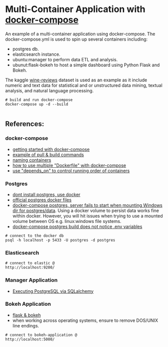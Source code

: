 # Multi-Container Application with [docker-compose](https://docs.docker.com/compose/)

An example of a multi-container application using docker-compose. The docker-compose.yml is used to spin up several containers including:
 - postgres db.
 - elasticsearch instance.
 - ubuntu:manager to perform data ETL and analysis.
 - ubunut:flask-bokeh to host a simple dashboard using Python Flask and Bokeh.

The kaggle [wine-reviews](https://www.kaggle.com/zynicide/wine-reviews#winemag-data_first150k.csv) dataset is used as an example as it include numeric and text data for statistical and or unstructured data mining, textual analysis, and natural language processing. 

```
# build and run docker-compose
docker-compose up -d --build


```

## References:
### docker-compose
 - [getting started with docker-compose](https://docs.docker.com/compose/gettingstarted/)
 - [example of pull & build commands](https://docs.docker.com/compose/reference/pull/)
 - [naming containers](https://stackoverflow.com/a/35662191/4538066)
 - [how to use multiple "Dockerfile" with docker-compose](https://nickjanetakis.com/blog/docker-tip-10-project-structure-with-multiple-dockerfiles-and-docker-compose)
 - [use "depends_on" to control running order of containers](https://docs.docker.com/compose/compose-file/#dependson)


### Postgres
  - [dont install postgres, use docker](https://hackernoon.com/dont-install-postgres-docker-pull-postgres-bee20e200198)
  - [official postgres docker files](https://github.com/docker-library/postgres/blob/cad3d8b1f7ee31f3592c2911e014e81b9b2a1c8d/10/alpine/Dockerfile)
  - [docker-compose postgres, server fails to start when mounting Windows dir for postgres/data](https://forums.docker.com/t/data-directory-var-lib-postgresql-data-pgdata-has-wrong-ownership/17963/24). Using a docker volume to persist data works fine within docker. However, you will hit issues when trying to use a mounted volume between OS e.g. linux:windows file systems.
  - [docker-compose postgres build does not notice .env variables](https://github.com/docker-library/postgres/issues/537)

```
# connect to the docker db 
psql -h localhost -p 5433 -U postgres -d postgres
```

### Elasticsearch

```
# connect to elastic @
http://localhost:9200/
```

 
### Manager Application
  - [Executing PostgreSQL via SQLalchemy](https://www.compose.com/articles/using-postgresql-through-sqlalchemy/)


### Bokeh Application
 - [flask & bokeh](http://biobits.org/bokeh-flask.html)
 - when working across operating systems, ensure to remove DOS/UNIX line endings.

```
# connect to bokeh-application @
http://localhost:5000/
```


